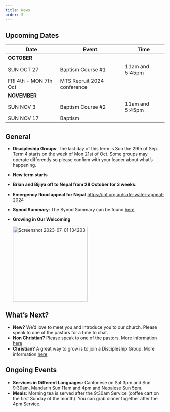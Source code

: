 ```yaml
---
title: News
order: 5
---
```


## Upcoming Dates

| Date | Event | Time |
| ----- | ----- | ----- |
| **OCTOBER** | 
| SUN OCT 27 | Baptism Course #1 | 11am and 5:45pm |
| FRI 4th - MON 7th Oct | MTS Recruit 2024 conference | |
| **NOVEMBER** | 
| SUN NOV 3 | Baptism Course #2 | 11am and 5:45pm |
| SUN NOV 17 | Baptism |  |




## General
- **Discipleship Groups**: The last day of this term is Sun the 29th of Sep. Term 4 starts on the week of Mon 21st of Oct. Some groups may operate differently so please confirm with your leader about what’s happening. 
- **New term starts** 
- **Brian and Bijiya off to Nepal from 28 October for 3 weeks.** 
- **Emergency flood appeal for Nepal** https://inf.org.au/safe-water-appeal-2024
- **Synod Summary**: The Synod Summary can be found [here](https://www.sds.asn.au/sites/default/files/Parish%20Circular.Synod%202024%20Summary.4%20October%202024.pdf?doc_id=NjkxMjg=)

  

- **Growing in Our Welcoming**
  
  <img width="236" alt="Screenshot 2023-07-01 134203" src="https://github.com/stgeorgeshurstville/bulletin/assets/119166299/b540ac1c-0ba4-481e-90a5-5464939f7e4c">


## What’s Next?
- **New?** We’d love to meet you and introduce you to our church. Please speak to one of the pastors for a time to chat. 
- **Non Christian?** Please speak to one of the pastors. More information [here](https://stgeorgeshurstville.org.au/lets-talk-about-christianity)
- **Christian?** A great way to grow is to join a Discipleship Group. More information [here](https://stgeorgeshurstville.org.au/discipleship-groups)

## Ongoing Events
- **Services in Different Languages:** Cantonese on Sat 3pm and Sun 9:30am, Mandarin Sun 11am and 4pm and Nepalese Sun 5pm. 
- **Meals**: Morning tea is served after the 9:30am Service (coffee cart on the first Sunday of the month). You can grab dinner together after the 4pm Service.

